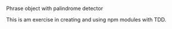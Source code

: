 Phrase object with palindrome detector

This is am exercise in creating and using npm modules with TDD.


